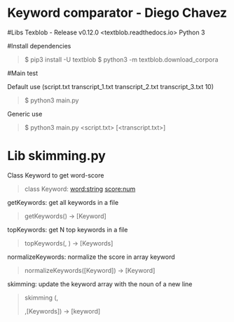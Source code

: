 # Keyword comparator - Diego Chavez
#Libs
Texblob - Release v0.12.0 <textblob.readthedocs.io>
Python 3

#Install dependencies
>$ pip3 install -U textblob
>$ python3 -m textblob.download_corpora

#Main test

Default use (script.txt transcript_1.txt transcript_2.txt transcript_3.txt 10)
>$ python3 main.py

Generic use
>$ python3 main.py <script.txt> [<transcript.txt>] <n>


# Lib skimming.py
Class Keyword to get word-score
>class Keyword: <word:string> <score:num>

getKeywords: get all keywords in a file
>getKeywords(<filename>) -> [Keyword]

topKeywords: get N top keywords in a file
>topKeywords(<filename>, <int>) -> [Keywords]

normalizeKeywords: normalize the score in array keyword
>normalizeKeywords([Keyword]) -> [Keyword]

skimming: update the keyword array with the noun of a new line
>skimming (<string>,<section>,[Keywords]) -> [keyword]

